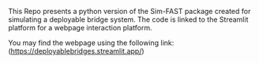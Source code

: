 This Repo presents a python version of the Sim-FAST package created for simulating a deployable bridge system. 
The code is linked to the Streamlit platform for a webpage interaction platform. 

You may find the webpage using the following link:
(https://deployablebridges.streamlit.app/)
